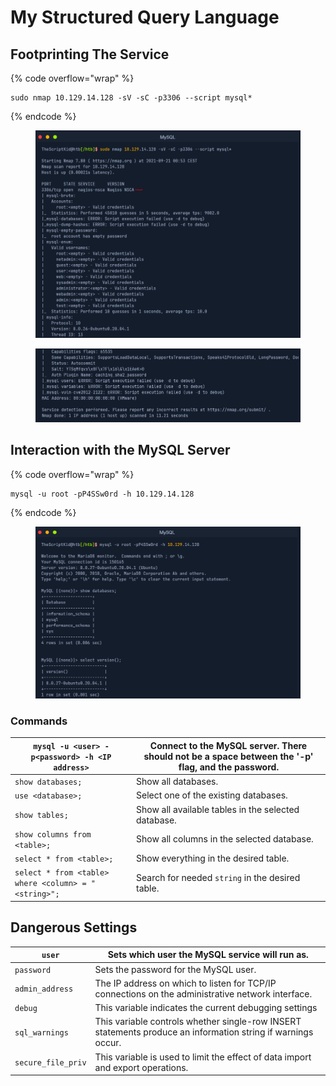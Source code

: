 # My Structured Query Language



## Footprinting The Service

{% code overflow="wrap" %}
```
sudo nmap 10.129.14.128 -sV -sC -p3306 --script mysql*
```
{% endcode %}

<figure><img src="../.gitbook/assets/image.png" alt=""><figcaption></figcaption></figure>

<figure><img src="../.gitbook/assets/image (1).png" alt=""><figcaption></figcaption></figure>

## **Interaction with the MySQL Server**

{% code overflow="wrap" %}
```
mysql -u root -pP4SSw0rd -h 10.129.14.128
```
{% endcode %}

<figure><img src="../.gitbook/assets/image (2).png" alt=""><figcaption></figcaption></figure>

### Commands

| `mysql -u <user> -p<password> -h <IP address>`       | Connect to the MySQL server. There should **not** be a space between the '-p' flag, and the password. |
| ---------------------------------------------------- | ----------------------------------------------------------------------------------------------------- |
| `show databases;`                                    | Show all databases.                                                                                   |
| `use <database>;`                                    | Select one of the existing databases.                                                                 |
| `show tables;`                                       | Show all available tables in the selected database.                                                   |
| `show columns from <table>;`                         | Show all columns in the selected database.                                                            |
| `select * from <table>;`                             | Show everything in the desired table.                                                                 |
| `select * from <table> where <column> = "<string>";` | Search for needed `string` in the desired table.                                                      |

## Dangerous Settings

| `user`             | Sets which user the MySQL service will run as.                                                               |
| ------------------ | ------------------------------------------------------------------------------------------------------------ |
| `password`         | Sets the password for the MySQL user.                                                                        |
| `admin_address`    | The IP address on which to listen for TCP/IP connections on the administrative network interface.            |
| `debug`            | This variable indicates the current debugging settings                                                       |
| `sql_warnings`     | This variable controls whether single-row INSERT statements produce an information string if warnings occur. |
| `secure_file_priv` | This variable is used to limit the effect of data import and export operations.                              |
